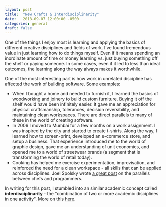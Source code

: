 ```yaml
---
layout: post
title:  "New Crafts & Interdisciplinarity"
date:   2018-09-07 12:00:00 -0500
categories: general
draft: false
---
```


One of the things I enjoy most is learning and applying the basics of different creative disciplines and fields of work. I've found tremendous value in just learning how to do things myself. Even if it means spending an inordinate amount of time or money learning vs. just buying something off the shelf or paying someone. In some cases, even if it led to less than ideal outcomes, the learning along the way always makes it worthwhile. 

One of the most interesting part is how work in unrelated discipline has affected the work of building software. Some examples:

* When I bought a home and needed to furnish it, I learned the basics of woodworking and joinery to build custom furniture. Buying it off the shelf would have been infinitely easier. It gave me an appreciation for physical craftsmanship, tolerances, decision reversibility, and maintaining clean workspaces. There are direct parallels to many of these in the world of creating software.
* In 2006 I moved to Mumbai for a few months on a work assignment. I was inspired by the city and started to create t-shirts. Along the way, I learned how to screen-print, developed an e-commerce store, and setup a business. That experience introduced me to the world of graphic design, gave me an understanding of unit economics, and opened me to a world of streetwear brands (a segment that is transforming the world of retail today). 
* Cooking has helped me exercise experimentation, improvisation, and reinforced the need for a clean workspace - all skills that can be applied across disciplines. Joel Spolsky wrote [a great post](https://blog.codinghorror.com/programmers-and-chefs/) on the parallels between chefs and programmers. 

In writing for this post, I stumbled into an similar academic concept called **interdisciplinarity** - the "combination of two or more academic disciplines in one activity". More on this [here](https://en.wikipedia.org/wiki/Interdisciplinarity).